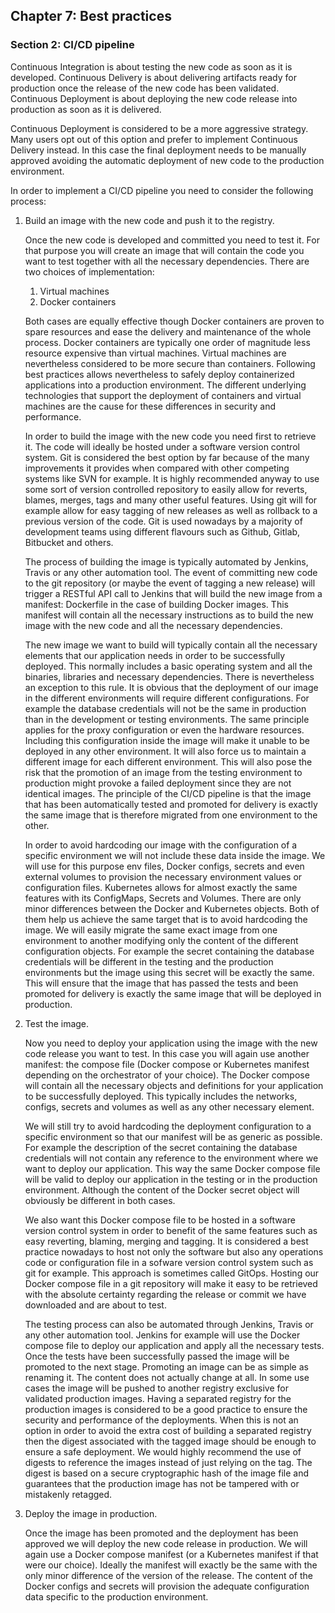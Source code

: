 ## Chapter 7: Best practices

### Section 2: CI/CD pipeline

Continuous Integration is about testing the new code as soon as it is developed.
Continuous Delivery is about delivering artifacts ready for production once the release of the new code has been validated.
Continuous Deployment is about deploying the new code release into production as soon as it is delivered.

Continuous Deployment is considered to be a more aggressive strategy. 
Many users opt out of this option and prefer to implement Continuous Delivery instead.
In this case the final deployment needs to be manually approved avoiding the automatic deployment of new code to the production environment.

In order to implement a CI/CD pipeline you need to consider the following process:
1. Build an image with the new code and push it to the registry.

   Once the new code is developed and committed you need to test it.
   For that purpose you will create an image that will contain the code you want to test together with all the necessary dependencies.
   There are two choices of implementation:
   1. Virtual machines
   1. Docker containers
   
   Both cases are equally effective though Docker containers are proven to spare resources and ease the delivery and maintenance of the whole process.
   Docker containers are typically one order of magnitude less resource expensive than virtual machines.
   Virtual machines are nevertheless considered to be more secure than containers. 
   Following best practices allows nevertheless to safely deploy containerized applications into a production environment.
   The different underlying technologies that support the deployment of containers and virtual machines are the cause for these differences in security and performance.
   
   In order to build the image with the new code you need first to retrieve it.
   The code will ideally be hosted under a software version control system.
   Git is considered the best option by far because of the many improvements it provides when compared with other competing systems like SVN for example.
   It is highly recommended anyway to use some sort of version controlled repository to easily allow for reverts, blames, merges, tags and many other useful features.
   Using git will for example allow for easy tagging of new releases as well as rollback to a previous version of the code.
   Git is used nowadays by a majority of development teams using different flavours such as Github, Gitlab, Bitbucket and others.
   
   The process of building the image is typically automated by Jenkins, Travis or any other automation tool.
   The event of committing new code to the git repository (or maybe the event of tagging a new release) will trigger a RESTful API call to Jenkins that will build the new image from a manifest: Dockerfile in the case of building Docker images.
   This manifest will contain all the necessary instructions as to build the new image with the new code and all the necessary dependencies.
   
   The new image we want to build will typically contain all the necessary elements that our application needs in order to be successfully deployed.
   This normally includes a basic operating system and all the binaries, libraries and necessary dependencies.
   There is nevertheless an exception to this rule.
   It is obvious that the deployment of our image in the different environments will require different configurations.
   For example the database credentials will not be the same in production than in the development or testing environments.
   The same principle applies for the proxy configuration or even the hardware resources.
   Including this configuration inside the image will make it unable to be deployed in any other environment.
   It will also force us to maintain a different image for each different environment.
   This will also pose the risk that the promotion of an image from the testing environment to production might provoke a failed deployment since they are not identical images.
   The principle of the CI/CD pipeline is that the image that has been automatically tested and promoted for delivery is exactly the same image that is therefore migrated from one environment to the other.
   
   In order to avoid hardcoding our image with the configuration of a specific environment we will not include these data inside the image.
   We will use for this purpose env files, Docker configs, secrets and even external volumes to provision the necessary environment values or configuration files.
   Kubernetes allows for almost exactly the same features with its ConfigMaps, Secrets and Volumes.
   There are only minor differences between the Docker and Kubernetes objects.
   Both of them help us achieve the same target that is to avoid hardcoding the image.
   We will easily migrate the same exact image from one environment to another modifying only the content of the different configuration objects.
   For example the secret containing the database credentials will be different in the testing and the production environments but the image using this secret will be exactly the same.
   This will ensure that the image that has passed the tests and been promoted for delivery is exactly the same image that will be deployed in production.
1. Test the image.

   Now you need to deploy your application using the image with the new code release you want to test.
   In this case you will again use another manifest: the compose file (Docker compose or Kubernetes manifest depending on the orchestrator of your choice).
   The Docker compose will contain all the necessary objects and definitions for your application to be successfully deployed.
   This typically includes the networks, configs, secrets and volumes as well as any other necessary element.
   
   We will still try to avoid hardcoding the deployment configuration to a specific environment so that our manifest will be as generic as possible.
   For example the description of the secret containing the database credentials will not contain any reference to the environment where we want to deploy our application.
   This way the same Docker compose file will be valid to deploy our application in the testing or in the production environment.
   Although the content of the Docker secret object will obviously be different in both cases.
   
   We also want this Docker compose file to be hosted in a software version control system in order to benefit of the same features such as easy reverting, blaming, merging and tagging.
   It is considered a best practice nowadays to host not only the software but also any operations code or configuration file in a sofware version control system such as git for example.
   This approach is sometimes called GitOps.
   Hosting our Docker compose file in a git repository will make it easy to be retrieved with the absolute certainty regarding the release or commit we have downloaded and are about to test.
   
   The testing process can also be automated through Jenkins, Travis or any other automation tool.
   Jenkins for example will use the Docker compose file to deploy our application and apply all the necessary tests.
   Once the tests have been successfully passed the image will be promoted to the next stage.
   Promoting an image can be as simple as renaming it.
   The content does not actually change at all.
   In some use cases the image will be pushed to another registry exclusive for validated production images.
   Having a separated registry for the production images is considered to be a good practice to ensure the security and performance of the deployments.
   When this is not an option in order to avoid the extra cost of building a separated registry then the digest associated with the tagged image should be enough to ensure a safe deployment.
   We would highly recommend the use of digests to reference the images instead of just relying on the tag.
   The digest is based on a secure cryptographic hash of the image file and guarantees that the production image has not be tampered with or mistakenly retagged.
1. Deploy the image in production.

   Once the image has been promoted and the deployment has been approved we will deploy the new code release in production.
   We will again use a Docker compose manifest (or a Kubernetes manifest if that were our choice).
   Ideally the manifest will exactly be the same with the only minor difference of the version of the release.
   The content of the Docker configs and secrets will provision the adequate configuration data specific to the production environment.

